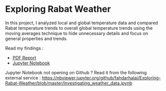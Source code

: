 # Exploring Rabat Weather
In this project, I analyzed local and global temperature data and compared Rabat temperature trends to overall global temperature trends using the moving averages technique to hide unnecessary details and focus on general properties and trends.

Read my findings :
- [PDF Report](https://github.com/fahdarhalai/Exploring-Rabat-Weather/blob/master/EXPLORING%20WEATHER%20TRENDS%20IN%20RABAT%20-%20MOROCCO%20(By%20FAHD%20ARHALAI).pdf)
- [Jupyter Notebook](https://github.com/fahdarhalai/Exploring-Rabat-Weather/blob/master/Investigating_weather_data.ipynb)

Jupyter Notebook not opening on Github ? Read it from the following external service :
https://nbviewer.jupyter.org/github/fahdarhalai/Exploring-Rabat-Weather/blob/master/Investigating_weather_data.ipynb
